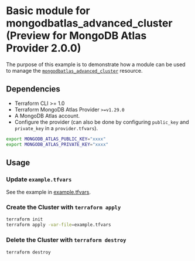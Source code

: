 # Basic module for mongodbatlas_advanced_cluster (Preview for MongoDB Atlas Provider 2.0.0)

The purpose of this example is to demonstrate how a module can be used to manage the [`mongodbatlas_advanced_cluster`](https://registry.terraform.io/providers/mongodb/mongodbatlas/latest/docs/resources/advanced_cluster%2520%2528preview%2520provider%25202.0.0%2529) resource.

## Dependencies
- Terraform CLI >= 1.0
- Terraform MongoDB Atlas Provider `>=v1.29.0`
- A MongoDB Atlas account.
- Configure the provider (can also be done by configuring `public_key` and `private_key` in a `provider.tfvars`).

```bash
export MONGODB_ATLAS_PUBLIC_KEY="xxxx"
export MONGODB_ATLAS_PRIVATE_KEY="xxxx"
```

## Usage

### Update `example.tfvars`

See the example in [example.tfvars](example.tfvars).

### Create the Cluster with `terraform apply`
```bash
terraform init
terraform apply -var-file=example.tfvars
```

### Delete the Cluster with `terraform destroy`
```bash
terraform destroy
```
